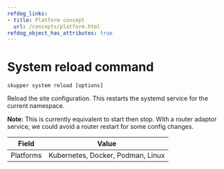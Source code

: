 ```yaml
---
refdog_links:
- title: Platform concept
  url: /concepts/platform.html
refdog_object_has_attributes: true
---
```


# System reload command

~~~ shell
skupper system reload [options]
~~~

Reload the site configuration.  This restarts the systemd
service for the current namespace.

**Note:** This is currently equivalent to start then stop.  With
a router adaptor service, we could avoid a router restart for some
config changes.

| Field       | Value |
|------------|-------|
| Platforms  | Kubernetes, Docker, Podman, Linux |
